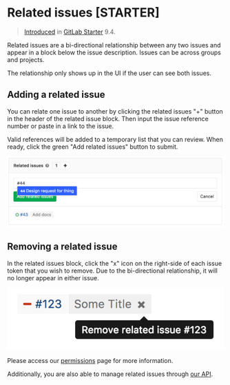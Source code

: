 # Related issues **[STARTER]**

> [Introduced][ee-1797] in [GitLab Starter][ee] 9.4.

Related issues are a bi-directional relationship between any two issues
and appear in a block below the issue description. Issues can be across groups
and projects.

The relationship only shows up in the UI if the user can see both issues.

## Adding a related issue

You can relate one issue to another by clicking the related issues "+" button
in the header of the related issue block. Then input the issue reference number
or paste in a link to the issue.

Valid references will be added to a temporary list that you can review.
When ready, click the green "Add related issues" button to submit.

![Adding a related issue](img/related_issues_add.png)

## Removing a related issue

In the related issues block, click the "x" icon on the right-side of each issue
token that you wish to remove. Due to the bi-directional relationship, it
will no longer appear in either issue.

![Removing a related issue](img/related_issues_remove.png)

Please access our [permissions] page for more information.

Additionally, you are also able to manage related issues through [our API].

[ee]: https://about.gitlab.com/pricing/
[ee-1797]: https://gitlab.com/gitlab-org/gitlab-ee/merge_requests/1797
[permissions]: ../../permissions.md
[Our API]: ../../../api/issue_links.md
